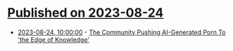 # [Published on 2023-08-24](index.md)

* [2023-08-24, 10:00:00](https://tech.slashdot.org/story/23/08/23/2250223/the-community-pushing-ai-generated-porn-to-the-edge-of-knowledge?utm_source=rss1.0mainlinkanon&utm_medium=feed) - [The Community Pushing AI-Generated Porn To 'the Edge of Knowledge'](https://tech.slashdot.org/story/23/08/23/2250223/the-community-pushing-ai-generated-porn-to-the-edge-of-knowledge?utm_source=rss1.0mainlinkanon&utm_medium=feed)
